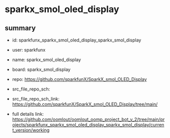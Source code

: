# sparkx_smol_oled_display
 
## summary 
* id: sparkfunx_sparkx_smol_oled_display_sparkx_smol_display
* user: sparkfunx
* name: sparkx_smol_oled_display
* board: sparkx_smol_display
* repo: https://github.com/sparkfunX/SparkX_smol_OLED_Display



* src_file_repo_sch: 
* src_file_repo_sch_link: https://github.com/sparkfunX/SparkX_smol_OLED_Display/tree/main/
* full details link: https://github.com/oomlout/oomlout_oomp_project_bot_v_2/tree/main/projects/sparkfunx_sparkx_smol_oled_display_sparkx_smol_display/current_version/working  







